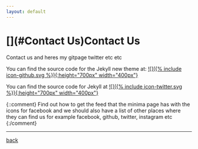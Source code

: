```yaml
---
layout: default
---
```


# [](#Contact Us)Contact Us

Contact us and heres my gitpage twitter etc etc

You can find the source code for the Jekyll new theme at:
[![]({% include icon-github.svg %}){:height="700px" width="400px"}](https://github.com/HelloBeastie)

You can find the source code for Jekyll at
[![]({% include icon-twitter.svg %}){:height="700px" width="400px"}](https://twitter.com/rikileehartwell)

{::comment}
Find out how to get the feed that the minima page has with the icons for facebook and we should also have a list of other places where they can find us
for example facebook, github, twitter, instagram etc
{:/comment}

* * *
[back](./)
